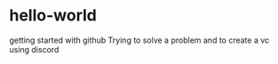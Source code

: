 # hello-world
getting started with github
Trying to solve a problem and to create a vc using discord
